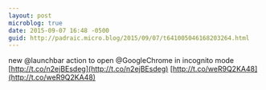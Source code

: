 ```yaml
---
layout: post
microblog: true
date: 2015-09-07 16:48 -0500
guid: http://padraic.micro.blog/2015/09/07/t641005046168203264.html
---
```

new @launchbar action to open @GoogleChrome in incognito mode [http://t.co/n2ejBEsdeg](http://t.co/n2ejBEsdeg) [http://t.co/weR9Q2KA48](http://t.co/weR9Q2KA48)

